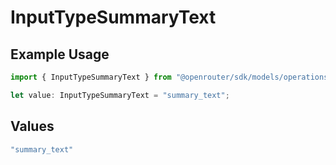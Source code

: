 # InputTypeSummaryText

## Example Usage

```typescript
import { InputTypeSummaryText } from "@openrouter/sdk/models/operations";

let value: InputTypeSummaryText = "summary_text";
```

## Values

```typescript
"summary_text"
```